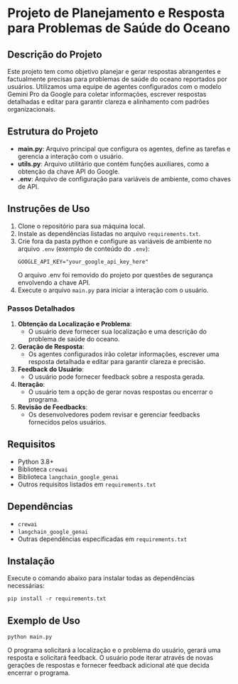 # Projeto de Planejamento e Resposta para Problemas de Saúde do Oceano

## Descrição do Projeto

Este projeto tem como objetivo planejar e gerar respostas abrangentes e factualmente precisas para problemas de saúde do oceano reportados por usuários. Utilizamos uma equipe de agentes configurados com o modelo Gemini Pro da Google para coletar informações, escrever respostas detalhadas e editar para garantir clareza e alinhamento com padrões organizacionais.

## Estrutura do Projeto

- **main.py**: Arquivo principal que configura os agentes, define as tarefas e gerencia a interação com o usuário.
- **utils.py**: Arquivo utilitário que contém funções auxiliares, como a obtenção da chave API do Google.
- **.env**: Arquivo de configuração para variáveis de ambiente, como chaves de API.

## Instruções de Uso

1. Clone o repositório para sua máquina local.
2. Instale as dependências listadas no arquivo `requirements.txt`.
3. Crie fora da pasta python e configure as variáveis de ambiente no arquivo `.env` (exemplo de conteúdo do `.env`):
    ```
    GOOGLE_API_KEY="your_google_api_key_here"
    ```
    O arquivo .env foi removido do projeto por questões de segurança envolvendo a chave API.
4. Execute o arquivo `main.py` para iniciar a interação com o usuário.

### Passos Detalhados

1. **Obtenção da Localização e Problema**:
    - O usuário deve fornecer sua localização e uma descrição do problema de saúde do oceano.
2. **Geração de Resposta**:
    - Os agentes configurados irão coletar informações, escrever uma resposta detalhada e editar para garantir clareza e precisão.
3. **Feedback do Usuário**:
    - O usuário pode fornecer feedback sobre a resposta gerada.
4. **Iteração**:
    - O usuário tem a opção de gerar novas respostas ou encerrar o programa.
5. **Revisão de Feedbacks**:
    - Os desenvolvedores podem revisar e gerenciar feedbacks fornecidos pelos usuários.

## Requisitos

- Python 3.8+
- Biblioteca `crewai`
- Biblioteca `langchain_google_genai`
- Outros requisitos listados em `requirements.txt`

## Dependências

- `crewai`
- `langchain_google_genai`
- Outras dependências especificadas em `requirements.txt`

## Instalação

Execute o comando abaixo para instalar todas as dependências necessárias:

```
pip install -r requirements.txt
```

## Exemplo de Uso

```
python main.py
```

O programa solicitará a localização e o problema do usuário, gerará uma resposta e solicitará feedback. O usuário pode iterar através de novas gerações de respostas e fornecer feedback adicional até que decida encerrar o programa.